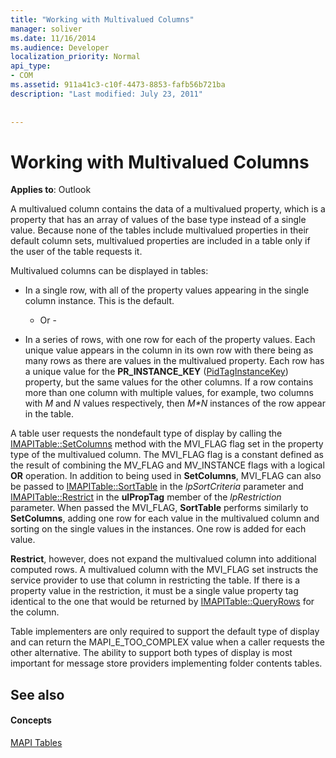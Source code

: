 ```yaml
---
title: "Working with Multivalued Columns"
manager: soliver
ms.date: 11/16/2014
ms.audience: Developer
localization_priority: Normal
api_type:
- COM
ms.assetid: 911a41c3-c10f-4473-8853-fafb56b721ba
description: "Last modified: July 23, 2011"
 
 
---
```


# Working with Multivalued Columns

  
  
**Applies to**: Outlook 
  
A multivalued column contains the data of a multivalued property, which is a property that has an array of values of the base type instead of a single value. Because none of the tables include multivalued properties in their default column sets, multivalued properties are included in a table only if the user of the table requests it. 
  
Multivalued columns can be displayed in tables:
  
- In a single row, with all of the property values appearing in the single column instance. This is the default.
    
    - Or -
    
- In a series of rows, with one row for each of the property values. Each unique value appears in the column in its own row with there being as many rows as there are values in the multivalued property. Each row has a unique value for the **PR_INSTANCE_KEY** ([PidTagInstanceKey](pidtaginstancekey-canonical-property.md)) property, but the same values for the other columns. If a row contains more than one column with multiple values, for example, two columns with  _M_ and  _N_ values respectively, then  _M\*N_ instances of the row appear in the table. 
    
A table user requests the nondefault type of display by calling the [IMAPITable::SetColumns](imapitable-setcolumns.md) method with the MVI_FLAG flag set in the property type of the multivalued column. The MVI_FLAG flag is a constant defined as the result of combining the MV_FLAG and MV_INSTANCE flags with a logical **OR** operation. In addition to being used in **SetColumns**, MVI_FLAG can also be passed to [IMAPITable::SortTable](imapitable-sorttable.md) in the  _lpSortCriteria_ parameter and [IMAPITable::Restrict](imapitable-restrict.md) in the **ulPropTag** member of the  _lpRestriction_ parameter. When passed the MVI_FLAG, **SortTable** performs similarly to **SetColumns**, adding one row for each value in the multivalued column and sorting on the single values in the instances. One row is added for each value. 
  
 **Restrict**, however, does not expand the multivalued column into additional computed rows. A multivalued column with the MVI_FLAG set instructs the service provider to use that column in restricting the table. If there is a property value in the restriction, it must be a single value property tag identical to the one that would be returned by [IMAPITable::QueryRows](imapitable-queryrows.md) for the column. 
  
Table implementers are only required to support the default type of display and can return the MAPI_E_TOO_COMPLEX value when a caller requests the other alternative. The ability to support both types of display is most important for message store providers implementing folder contents tables. 
  
## See also

#### Concepts

[MAPI Tables](mapi-tables.md)

